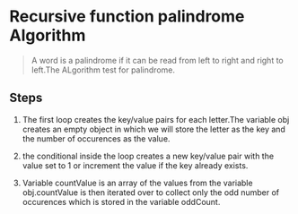 # Recursive function palindrome Algorithm

> A word is a palindrome if it can be read from left to right and right to left.The ALgorithm test for palindrome.

## Steps
1. The first loop creates the key/value pairs for each letter.The variable obj creates an empty object in which we will store the letter as the key and the number of occurences as the value.

2. the conditional inside the loop creates a new key/value pair with the value set to 1 or increment the value if the key already exists.

3. Variable countValue is an array of the values from the variable obj.countValue is then iterated over to collect only the odd number of occurences which is stored in the variable oddCount.